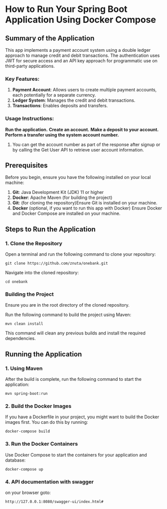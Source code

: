 # How to Run Your Spring Boot Application Using Docker Compose

## Summary of the Application
This app implements a payment account system using a double ledger approach to manage credit and debit transactions. The authentication uses JWT for secure access and an API key approach for programmatic use on third-party applications.

### Key Features:
1. **Payment Account**: Allows users to create multiple payment accounts, each potentially for a separate currency.
2. **Ledger System**: Manages the credit and debit transactions.
3. **Transactions**: Enables deposits and transfers.

### Usage Instructions:
**Run the application.**
**Create an account.**
**Make a deposit to your account.**
**Perform a transfer using the system account number.**
   1. You can get the account number as part of the response after signup or by calling the Get User API to retrieve user account information.

## Prerequisites
Before you begin, ensure you have the following installed on your local machine:

1. **Git**: Java Development Kit (JDK) 11 or higher
2. **Docker**: Apache Maven (for building the project)
3. **Git**: (for cloning the repository)Ensure Git is installed on your machine.
4. **Docker** (optional, if you want to run this app with Docker) Ensure Docker and Docker Compose are installed on your machine.

## Steps to Run the Application

### 1. Clone the Repository
Open a terminal and run the following command to clone your repository:

`git clone https://github.com/znuta/onebank.git`

Navigate into the cloned repository:

`cd onebank`

### Building the Project
Ensure you are in the root directory of the cloned repository.

Run the following command to build the project using Maven:

`mvn clean install`

This command will clean any previous builds and install the required dependencies.

## Running the Application
### 1. Using Maven

After the build is complete, run the following command to start the application:

`mvn spring-boot:run`


### 2. Build the Docker Images
If you have a Dockerfile in your project, you might want to build the Docker images first. You can do this by running:

`docker-compose build` 

### 3. Run the Docker Containers
Use Docker Compose to start the containers for your application and database:

 `docker-compose up`

### 4. API documentation with swagger
on your browser goto:
 ```bash
http://127.0.0.1:8080/swagger-ui/index.html#
